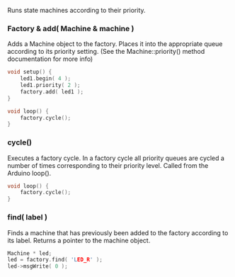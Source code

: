 Runs state machines according to their priority.

### Factory & add( Machine & machine ) ###

Adds a Machine object to the factory. Places it into the appropriate queue according to its priority setting. (See the Machine::priority() method documentation for more info)

```c++
void setup() {
	led1.begin( 4 );
	led1.priority( 2 );
	factory.add( led1 );
}

void loop() {
	factory.cycle();
}
```	

### cycle() ###

Executes a factory cycle. In a factory cycle all priority queues are cycled a number of times corresponding to their priority level. Called from the Arduino loop().

```c++
void loop() {
	factory.cycle();
}
```

### find( label ) ###

Finds a machine that has previously been added to the factory according to its label. Returns a pointer to the machine object.

```c++
Machine * led;
led = factory.find( 'LED_R' );
led->msgWrite( 0 );
```
